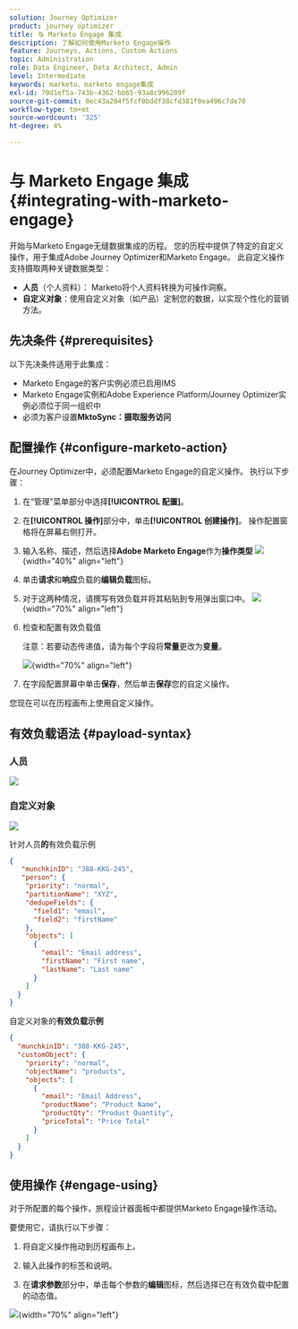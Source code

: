 ```yaml
---
solution: Journey Optimizer
product: journey optimizer
title: 与 Marketo Engage 集成
description: 了解如何使用Marketo Engage操作
feature: Journeys, Actions, Custom Actions
topic: Administration
role: Data Engineer, Data Architect, Admin
level: Intermediate
keywords: marketo、marketo engage集成
exl-id: 70d1ef5a-743b-4362-bb65-93a8c996209f
source-git-commit: 0ec43a204f5fcf0bddf38cfd381f0ea496c7de70
workflow-type: tm+mt
source-wordcount: '325'
ht-degree: 4%

---
```


# 与 Marketo Engage 集成 {#integrating-with-marketo-engage}

开始与Marketo Engage无缝数据集成的历程。 您的历程中提供了特定的自定义操作，用于集成Adobe Journey Optimizer和Marketo Engage。 此自定义操作支持摄取两种关键数据类型：

* **人员**（个人资料）： Marketo将个人资料转换为可操作洞察。
* **自定义对象**：使用自定义对象（如产品）定制您的数据，以实现个性化的营销方法。

## 先决条件 {#prerequisites}

以下先决条件适用于此集成：

* Marketo Engage的客户实例必须已启用IMS
* Marketo Engage实例和Adobe Experience Platform/Journey Optimizer实例必须位于同一组织中
* 必须为客户设置&#x200B;**MktoSync：摄取服务访问**

## 配置操作 {#configure-marketo-action}


在Journey Optimizer中，必须配置Marketo Engage的自定义操作。 执行以下步骤：

1. 在“管理”菜单部分中选择&#x200B;**[!UICONTROL 配置]**。
1. 在&#x200B;**[!UICONTROL 操作]**&#x200B;部分中，单击&#x200B;**[!UICONTROL 创建操作]**。 操作配置窗格将在屏幕右侧打开。
1. 输入名称、描述，然后选择&#x200B;**Adobe Marketo Engage**&#x200B;作为&#x200B;**操作类型**
   ![](assets/engage-customaction-creation.png){width="40%" align="left"}
1. 单击&#x200B;**请求**&#x200B;和&#x200B;**响应**&#x200B;负载的&#x200B;**编辑负载**&#x200B;图标。
1. 对于这两种情况，请撰写有效负载并将其粘贴到专用弹出窗口中。
   ![](assets/engage-customaction-payload.png){width="70%" align="left"}
1. 检查和配置有效负载值

   注意：若要动态传递值，请为每个字段将&#x200B;**常量**&#x200B;更改为&#x200B;**变量**。

   ![](assets/engage-customaction-payload-fields.png){width="70%" align="left"}

1. 在字段配置屏幕中单击&#x200B;**保存**，然后单击&#x200B;**保存**&#x200B;您的自定义操作。

您现在可以在历程画布上使用自定义操作。

## 有效负载语法 {#payload-syntax}

### 人员

![](assets/payload-person.png)

### 自定义对象

![](assets/payload-customobject.png)


针对人员&#x200B;**的**&#x200B;有效负载示例

```json
{
   "munchkinID": "388-KKG-245",  
   "person": {
    "priority": "normal",
    "partitionName": "XYZ",
    "dedupeFields": {
      "field1": "email",
      "field2": "firstName"
    },
    "objects": [
      {
        "email": "Email address",
        "firstName": "First name",
        "lastName": "Last name"
      }
    ]
  }
}
```

自定义对象的&#x200B;**有效负载示例**

```json
{
  "munchkinID": "388-KKG-245", 
  "customObject": {
    "priority": "normal",
    "objectName": "products",
    "objects": [
      {
        "email": "Email Address",
        "productName": "Product Name",
        "productQty": "Product Quantity",
        "priceTotal": "Price Total"
      }
    ]
  }
}
```


## 使用操作 {#engage-using}

对于所配置的每个操作，旅程设计器面板中都提供Marketo Engage操作活动。

要使用它，请执行以下步骤：

1. 将自定义操作拖动到历程画布上。

1. 输入此操作的标签和说明。

1. 在&#x200B;**请求参数**&#x200B;部分中，单击每个参数的&#x200B;**编辑**&#x200B;图标，然后选择已在有效负载中配置的动态值。

![](assets/engage-use-canvas.png){width="70%" align="left"}
